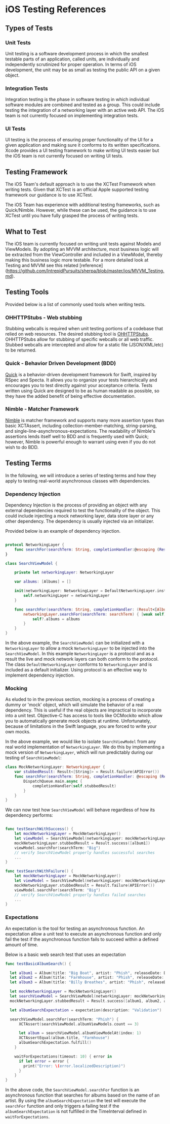 # iOS Testing References

## Types of Tests

### Unit Tests

Unit testing is a software development process in which the smallest testable parts of an application, called units, are individually and independently scrutinized for proper operation. In terms of iOS development, the unit may be as small as testing the public API on a given object.

### Integration Tests

Integration testing is the phase in software testing in which individual software modules are combined and tested as a group. This could include testing the integration of a networking layer with an active web API. The iOS team is not currently focused on implementing integration tests.

### UI Tests

UI testing is the process of ensuring proper functionality of the UI for a given application and making sure it conforms to its written specifications. Xcode provides a UI testing framework to make writing UI tests easier but the iOS team is not currently focused on writing UI tests.

## Testing Framework

The iOS Team's default approach is to use the XCTest Framework when writing tests. Given that XCTest is an official Apple supported testing framework our guidance is to use XCTest.

The iOS Team has experience with additional testing frameworks, such as Quick/Nimble. However, while these can be used, the guidance is to use XCTest until you have fully grasped the process of writing tests.

## What to Test

The iOS team is currently focused on writing unit tests against Models and ViewModels. By adopting an MVVM architecture, most business logic will be extracted from the ViewController and included in a ViewModel, thereby making this business logic more testable. For a more detailed look at Testing and MVVM see this related [reference] (https://github.com/IntrepidPursuits/sherpa/blob/master/ios/MVVM_Testing.md).

## Testing Tools

Provided below is a list of commonly used tools when writing tests.

### OHHTTPStubs - Web stubbing

Stubbing webcalls is required when unit testing portions of a codebase that relied on web resources. The desired stubbing tool is [OHHTTPStubs](https://github.com/AliSoftware/OHHTTPStubs). OHHTTPStubs allow for stubbing of specific webcalls or all web traffic. Stubbed webcalls are intercepted and allow for a static file (JSON/XML/etc) to be returned.

### Quick - Behavior Driven Development (BDD)

[Quick](https://github.com/Quick/Quick) is a behavior-driven development framework for Swift, inspired by RSpec and Specta. It allows you to organize your tests hierarchically and encourages you to test directly against your acceptance criteria. Tests written using Quick are designed to be as human readable as possible, so they have the added benefit of being effective documentation.

### Nimble - Matcher Framework

[Nimble](https://github.com/Quick/Nimble) is matcher framework and supports many more assertion types than basic XCTAssert, including collection-member-matching, string-parsing, and single-line-asynchronous-expectations. The readability of Nimble's assertions lends itself well to BDD and is frequently used with Quick; however, Nimble is powerful enough to warrant using even if you do not wish to do BDD.

## Testing Terms

In the following, we will introduce a series of testing terms and how they apply to testing real-world asynchronous classes with dependencies.

### Dependency Injection

Dependency Injection is the process of providing an object with any external dependencies required to test the functionality of the object. This could include injecting a mock networking layer, data store layer or any other dependency. The dependency is usually injected via an initializer.

Provided below is an example of dependency injection.

```swift

protocol NetworkingLayer {
    func searchFor(searchTerm: String, completionHandler:@escaping (Result<[Album]>) -> ())
}

class SearchViewModel {

    private let networkingLayer: NetworkingLayer

    var albums: [Albums] = []

    init(networkingLayer: NetworkingLayer = DefaultNetworkingLayer.instance) {
        self.networkingLayer = networkingLayer
    }

    func searchFor(searchTerm: String, completionHandler: (Result<[Album]>) -> ()) {
        networkingLayer.searchFor(searchTerm: searchTerm) { [weak self] (albums) in
            self?.albums = albums
        }
    }
}
```

In the above example, the `SearchViewModel` can be initialized with a `NetworkingLayer` to allow a mock `NetworkingLayer` to be injected into the `SearchViewModel`. In this example `NetworkingLayer` is a protocol and as a result the live and mock network layers can both conform to the protocol. The class `DefaultNetworkingLayer` conforms to `NetworkingLayer` and is included as a default initializer. Using protocol is an effective way to implement dependency injection.

### Mocking

As eluded to in the previous section, mocking is a process of creating a dummy or 'mock' object, which will simulate the behavior of a real dependency. This is useful if the real objects are impractical to incorporate into a unit test. Objective-C has access to tools like OCMockito which allow you to automatically generate mock objects at runtime. Unfortunately, because of limitations in the Swift language, you are forced to write your own mocks.

In the above example, we would like to isolate `SearchViewModel` from any real world implementation of `NetworkingLayer`. We do this by implementing a mock version of `NetworkingLayer`, which will run predictably during our testing of `SearchViewModel`:

```swift
class MockNetworkingLayer: NetworkingLayer {
    var stubbedResult: Result<[String]> = Result.failure(APIError())
    func searchFor(searchTerm: String, completionHandler: @escaping (Result<[String]>) -> ()) {
        DispatchQueue.main.async {
            completionHandler(self.stubbedResult)
        }
    }
}
```

We can now test how `SearchViewModel` will behave regardless of how its dependency performs:

```swift

func testSearchWithSuccess() {
    let mockNetworkingLayer = MockNetworkingLayer()
    let viewModel = SearchViewModel(networkingLayer: mockNetworkingLayer)
    mockNetworkingLayer.stubbedResult = Result.success([album1])
    viewModel.searchFor(searchTerm: "Big")
    // verify SearchViewModel properly handles successful searches
    ...
}

func testSearchWithFailure() {
    let mockNetworkingLayer = MockNetworkingLayer()
    let viewModel = SearchViewModel(networkingLayer: mockNetworkingLayer)
    mockNetworkingLayer.stubbedResult = Result.failure(APIError())
    viewModel.searchFor(searchTerm: "Big")
    // verify SearchViewModel properly handles failed searches
    ...
}

```

### Expectations

An expectation is the tool for testing an asynchronous function. An expectation allow a unit test to execute an asynchronous function and only fail the test if the asynchronous function fails to succeed within a defined amount of time.

Below is a basic web search test that uses an expectation

```swift
func testBasicAlbumSearch() {

  let album1 = Album(title: "Big Boat", artist: "Phish", releaseDate: Date(), imageURL: URL(string: "http://www.image1.jpg")!)
  let album2 = Album(title: "Farmhouse", artist: "Phish", releaseDate: Date(), imageURL: URL(string: "http://www.image2.jpg")!)
  let album3 = Album(title: "Billy Breathes", artist: "Phish", releaseDate: Date(), imageURL: URL(string: "http://www.image2.jpg")!)

  let mockNetworkingLayer = MockNetworkingLayer()
  let searchViewModel = SearchViewModel(networkingLayer: mockNetworkingLayer)
  mockNetworkingLayer.stubbedResult = Result.success([album1, album2, album3])

  let albumSearchExpectation = expectation(description: "Validation")

  searchViewModel.searchFor(searchTerm: "Phish") {
      XCTAssert(searchViewModel.albumViewModels.count == 3)

      let album = searchViewModel.albumViewModelAt(index: 1)
      XCTAssertEqual(album.title, "Farmhouse")
      albumSearchExpectation.fulfill()
    }

    waitForExpectations(timeout: 10) { error in
      if let error = error {
        print("Error: \(error.localizedDescription)")
      }
    }
}
```

In the above code, the `SearchViewModel.searchFor` function is an asynchronous function that searches for albums based on the name of an artist. By using the `albumSearchExpectation` the test will execute the `searchFor` function and only triggers a failing test if the `albumSearchExpectation` is not fulfilled in the TimeInterval defined in `waitForExpectations`.
